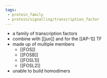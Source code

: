 ```yaml
---
tags:
 - protein_family
 - protein/signalling/transcription_factor
---
```

- a family of transcription factors 
- combine with [[jun]] and for the [[AP-1]] TF
- made up of multiple members 
	- [[FOS]]
	- [[FOSB]]
	- [[FOSL1]]
	- [[FOSL2]]
- unable to build homodimers 
